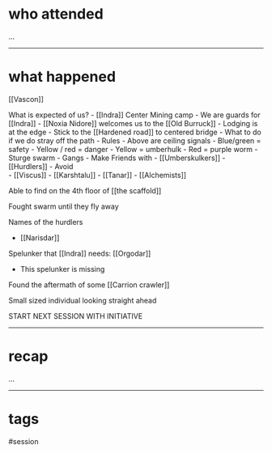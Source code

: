 # who attended

...

---
# what happened

[[Vascon]]

What is expected of us?
	- [[Indra]] Center Mining camp
	- We are guards for [[Indra]]
	- [[Noxia Nidore]] welcomes us to the [[Old Burruck]]
	- Lodging is at the edge
	- Stick to the [[Hardened road]] to centered bridge
		- What to do if we do stray off the path
	- Rules
		- Above are ceiling signals
			- Blue/green = safety
			- Yellow / red = danger
				- Yellow = umberhulk
				- Red = purple worm
			- Sturge swarm
		- Gangs
			- Make Friends with
				- [[Umberskulkers]]
				- [[Hurdlers]]
			- Avoid			
				- [[Viscus]]
				- [[Karshtalu]]
				- [[Tanar]]
				- [[Alchemists]]

Able to find on the 4th floor of [[the scaffold]]

Fought swarm until they fly away

Names of the hurdlers
- [[Narisdar]]

Spelunker that [[Indra]] needs: [[Orgodar]]
- This spelunker is missing

Found the aftermath of some [[Carrion crawler]]

Small sized individual looking straight ahead

START NEXT SESSION WITH INITIATIVE

---
# recap

...

---
# tags

#session